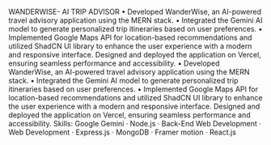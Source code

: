 WANDERWISE- AI TRIP ADVISOR
• Developed WanderWise, an AI-powered travel advisory application using the MERN stack. 
• Integrated the Gemini AI model to generate personalized trip itineraries based on user preferences. 
• Implemented Google Maps API for location-based recommendations and utilized ShadCN UI library to enhance the user 
experience with a modern and responsive interface. Designed and deployed the application on Vercel, ensuring seamless 
performance and accessibility.
• Developed WanderWise, an AI-powered travel advisory application using the MERN stack. • Integrated the Gemini AI model to generate personalized trip itineraries based on user preferences. • Implemented Google Maps API for location-based recommendations and utilized ShadCN UI library to enhance the user experience with a modern and responsive interface. Designed and deployed the application on Vercel, ensuring seamless performance and accessibility.
Skills: Google Gemini · Node.js · Back-End Web Development · Web Development · Express.js · MongoDB · Framer motion · React.js
